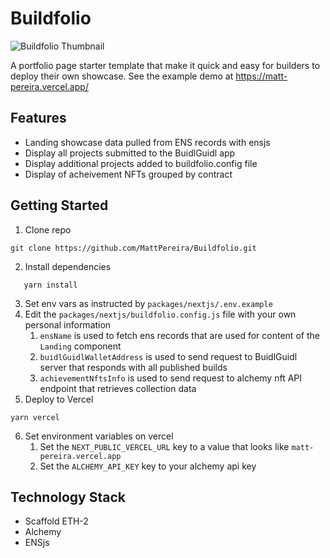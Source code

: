 # Buildfolio

![Buildfolio Thumbnail](https://matt-pereira.vercel.app/readme/showcase.png)

A portfolio page starter template that make it quick and easy for builders to deploy their own showcase. See the example demo at https://matt-pereira.vercel.app/

## Features

- Landing showcase data pulled from ENS records with ensjs
- Display all projects submitted to the BuidlGuidl app
- Display additional projects added to buildfolio.config file
- Display of acheivement NFTs grouped by contract

## Getting Started

1. Clone repo

```
git clone https://github.com/MattPereira/Buildfolio.git
```

2. Install dependencies

```
   yarn install
```

3. Set env vars as instructed by `packages/nextjs/.env.example`
4. Edit the `packages/nextjs/buildfolio.config.js` file with your own personal information
   1. `ensName` is used to fetch ens records that are used for content of the `Landing` component
   2. `buidlGuidlWalletAddress` is used to send request to BuidlGuidl server that responds with all published builds
   3. `achievementNftsInfo` is used to send request to alchemy nft API endpoint that retrieves collection data
5. Deploy to Vercel

```
yarn vercel
```

6. Set environment variables on vercel
   1. Set the `NEXT_PUBLIC_VERCEL_URL` key to a value that looks like `matt-pereira.vercel.app`
   2. Set the `ALCHEMY_API_KEY` key to your alchemy api key

## Technology Stack

- Scaffold ETH-2
- Alchemy
- ENSjs
